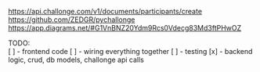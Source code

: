https://api.challonge.com/v1/documents/participants/create
https://github.com/ZEDGR/pychallonge
https://app.diagrams.net/#G1VnBNZ20Ydm9Rcs0Vdecg83Md3ftPHwOZ

TODO:  
[ ] - frontend code
[ ] - wiring everything together
[ ] - testing
[x] - backend logic, crud, db models, challonge api calls